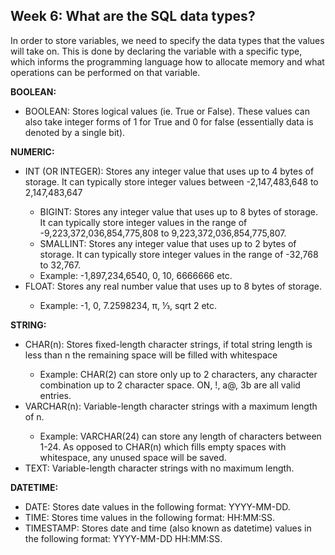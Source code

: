 <h2>Week 6: What are the SQL data types?</h2>

<p> In order to store variables, we need to specify the data types that the values will take on. This is done by declaring the variable with a specific type, which informs the programming language how to allocate memory and what operations can be performed on that variable.</p>

<b>BOOLEAN:</b>
<ul><li>BOOLEAN: Stores logical values (ie. True or False). These values can also take integer forms of 1 for True and 0 for false (essentially data is denoted by a single bit).</li></ul>

<b>NUMERIC:</b>
<ul><li>INT (OR INTEGER): Stores any integer value that uses up to 4 bytes of storage. It can typically store integer values between -2,147,483,648 to 2,147,483,647</li>
<ul><li>BIGINT: Stores any integer value that uses up to 8 bytes of storage. It can typically store integer values in the range of -9,223,372,036,854,775,808 to 9,223,372,036,854,775,807.</li>
<li>SMALLINT: Stores any integer value that uses up to 2 bytes of storage. It can typically store integer values in the range of -32,768 to 32,767.</li>
<li>Example: -1,897,234,6540, 0, 10, 6666666 etc.</li></ul>
<li>FLOAT: Stores any real number value that uses up to 8 bytes of storage.</li>
<ul><li>Example: -1, 0, 7.2598234, π, ⅓, sqrt 2 etc.</li></ul></ul>

<b>STRING:</b>
<ul><li>CHAR(n): Stores fixed-length character strings, if total string length is less than n the remaining space will be filled with whitespace</li>
<ul><li>Example: CHAR(2) can store only up to 2 characters, any character combination up to 2 character space. ON, !, a@, 3b are all valid entries.</ul>
<li>VARCHAR(n): Variable-length character strings with a maximum length of n.</li>
<ul><li>Example: VARCHAR(24) can store any length of characters between 1-24. As opposed to CHAR(n) which fills empty spaces with whitespace, any unused space will be saved.</ul>
<li>TEXT: Variable-length character strings with no maximum length.</li></ul>

<b>DATETIME:</b>
<ul><li>DATE: Stores date values in the following format: YYYY-MM-DD.</li>
<li>TIME: Stores time values in the following format: HH:MM:SS.</li>
<li>TIMESTAMP: Stores date and time (also known as datetime) values in the following format: YYYY-MM-DD HH:MM:SS.</li></ul>
